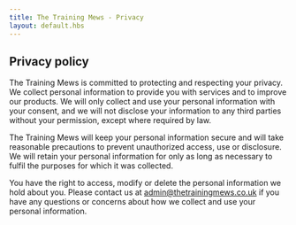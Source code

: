 ```yaml
---
title: The Training Mews - Privacy
layout: default.hbs
---
```


<div class="mb-5"></div>

<div class="container">

## Privacy policy

The Training Mews is committed to protecting and respecting your privacy. We collect personal information to provide you with services and to improve our products. We will only collect and use your personal information with your consent, and we will not disclose your information to any third parties without your permission, except where required by law.

The Training Mews will keep your personal information secure and will take reasonable precautions to prevent unauthorized access, use or disclosure. We will retain your personal information for only as long as necessary to fulfil the purposes for which it was collected.

You have the right to access, modify or delete the personal information we hold about you. Please contact us at admin@thetrainingmews.co.uk if you have any questions or concerns about how we collect and use your personal information.

</div>